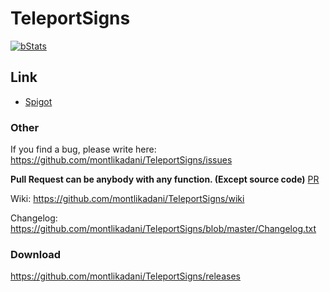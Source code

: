# TeleportSigns

[![bStats](https://img.shields.io/badge/bStats-1.1-brightgreen.svg)](https://bstats.org/plugin/bukkit/TeleportSigns)

## Link
* [Spigot](https://www.spigotmc.org/resources/teleport-signs.37446/)

### Other
If you find a bug, please write here: https://github.com/montlikadani/TeleportSigns/issues

__Pull Request can be anybody with any function. (Except source code)__ [PR](https://github.com/montlikadani/TeleportSigns/pulls)

Wiki: https://github.com/montlikadani/TeleportSigns/wiki

Changelog: https://github.com/montlikadani/TeleportSigns/blob/master/Changelog.txt

### Download
https://github.com/montlikadani/TeleportSigns/releases
